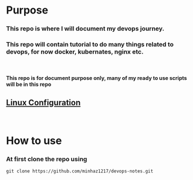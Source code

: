 # Purpose
### This repo is where I will document my **devops journey**. 

### This repo will contain tutorial to do many things related to devops, for now docker, kubernates, nginx etc.

<br>

#### This repo is for document purpose only, many of my ready to use scripts will be in this repo

## [Linux Configuration](https://github.com/minhaz1217/linux-configurations)

<br>

# How to use
### At first clone the repo using
`git clone https://github.com/minhaz1217/devops-notes.git`
